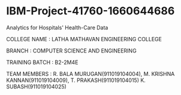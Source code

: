 # IBM-Project-41760-1660644686

Analytics for Hospitals' Health-Care Data

COLLEGE NAME : LATHA MATHAVAN ENGINEERING COLLEGE

BRANCH : COMPUTER SCIENCE AND ENGINEERING

TRAINING BATCH : B2-2M4E

TEAM  MEMBERS    : R. BALA MURUGAN(911019104004),
                   M. KRISHNA KANNAN(911019104009),
                   T. PRAKASH(911019104015)
                   K. SUBASH(911019104025)






